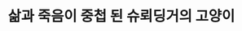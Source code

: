 ---
title: '삶과 죽음이 중첩 된 슈뢰딩거의 고양이'
name: superposed-cat
image-url: '/images/superposed-cat.jpg'
# source: "Shutter Stock by Sudowoodo"
# source-url: 'https://www.shutterstock.com/ko/image-illustration/cartoon-black-cat-drawing-skeleton-cute-1202505370'
comment: ''
---